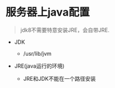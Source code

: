 # 服务器上java配置
> jdk8不需要特意安装JRE，会自带JRE.

- JDK
    - /usr/lib/jvm

- JRE(java运行的环境)
    - JRE和JDK不能在一个路径安装
